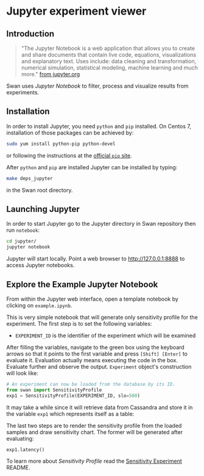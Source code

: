 <!--
 Copyright (c) 2017 Intel Corporation

 Licensed under the Apache License, Version 2.0 (the "License");
 you may not use this file except in compliance with the License.
 You may obtain a copy of the License at

      http://www.apache.org/licenses/LICENSE-2.0

 Unless required by applicable law or agreed to in writing, software
 distributed under the License is distributed on an "AS IS" BASIS,
 WITHOUT WARRANTIES OR CONDITIONS OF ANY KIND, either express or implied.
 See the License for the specific language governing permissions and
 limitations under the License.
-->

# Jupyter experiment viewer

## Introduction

> "The Jupyter Notebook is a web application that allows you to create and share documents that contain live code, equations, visualizations and explanatory text. Uses include: data cleaning and transformation, numerical simulation, statistical modeling, machine learning and much more." [from jupyter.org](http://jupyter.org/)

Swan uses *Jupyter Notebook* to filter, process and visualize results from experiments.

## Installation

In order to install Jupyter, you need `python` and `pip` installed. On Centos 7, installation of those packages can be achieved by:

```sh
sudo yum install python-pip python-devel
```

or following the instructions at the [official `pip` site](https://pip.pypa.io/en/stable/installing/#installing-with-get-pip-py).

After `python` and `pip` are installed Jupyter can be installed by typing:

```sh
make deps_jupyter
```
in the Swan root directory.

## Launching Jupyter

In order to start Jupyter go to the Jupyter directory in Swan repository then run `notebook`:

```sh
cd jupyter/
jupyter notebook
```

Jupyter will start locally. Point a web browser to http://127.0.0.1:8888 to access Jupyter notebooks.


## Explore the Example Jupyter Notebook

From within the Jupyter web interface, open a template notebook by clicking on `example.ipynb`.

This is very simple notebook that will generate only sensitivity profile for the experiment.
The first step is to set the following variables:
- `EXPERIMENT_ID` is the identifier of the experiment which will be examined

After filling the variables, navigate to the green box using the keyboard arrows so that it points to the first variable and press `[Shift] [Enter]` to evaluate it. Evaluation actually means executing the code in the box. Evaluate further and observe the output. `Experiment` object's construction will look like:

```python
# An experiment can now be loaded from the database by its ID.
from swan import SensitivityProfile
exp1 = SensitivityProfile(EXPERIMENT_ID, slo=500)
```
It may take a while since it will retrieve data from Cassandra and store it in the variable `exp1` which represents itself as a table:

The last two steps are to render the sensitivity profile from the loaded samples and draw sensitivity chart. The former will be generated after evaluating:

```python
exp1.latency()
```

To learn more about *Sensitivity Profile* read the [Sensitivity Experiment](experiments/memcached-sensitivity-profile/README.md) README.
